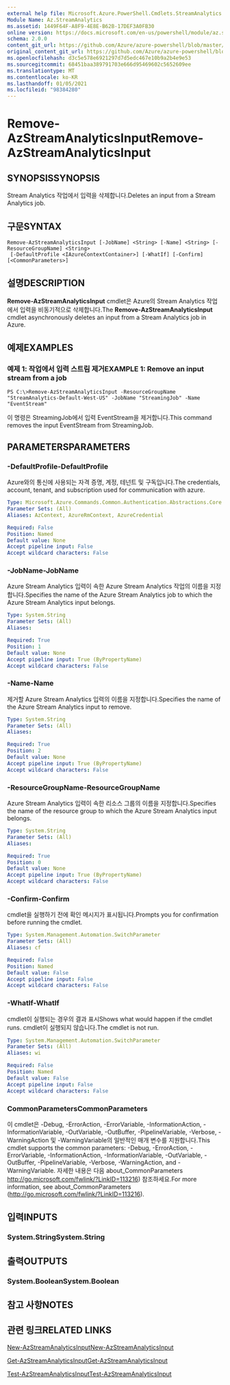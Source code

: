 ```yaml
---
external help file: Microsoft.Azure.PowerShell.Cmdlets.StreamAnalytics.dll-Help.xml
Module Name: Az.StreamAnalytics
ms.assetid: 1449F64F-A8F9-4E8E-B62B-17DEF3A0FB30
online version: https://docs.microsoft.com/en-us/powershell/module/az.streamanalytics/remove-azstreamanalyticsinput
schema: 2.0.0
content_git_url: https://github.com/Azure/azure-powershell/blob/master/src/StreamAnalytics/StreamAnalytics/help/Remove-AzStreamAnalyticsInput.md
original_content_git_url: https://github.com/Azure/azure-powershell/blob/master/src/StreamAnalytics/StreamAnalytics/help/Remove-AzStreamAnalyticsInput.md
ms.openlocfilehash: d3c5e578e6921297d7d5edc467e10b9a2b4e9e53
ms.sourcegitcommit: 68451baa389791703e666d95469602c5652609ee
ms.translationtype: MT
ms.contentlocale: ko-KR
ms.lasthandoff: 01/05/2021
ms.locfileid: "98384280"
---
```

# <span data-ttu-id="828b7-101">Remove-AzStreamAnalyticsInput</span><span class="sxs-lookup"><span data-stu-id="828b7-101">Remove-AzStreamAnalyticsInput</span></span>

## <span data-ttu-id="828b7-102">SYNOPSIS</span><span class="sxs-lookup"><span data-stu-id="828b7-102">SYNOPSIS</span></span>
<span data-ttu-id="828b7-103">Stream Analytics 작업에서 입력을 삭제합니다.</span><span class="sxs-lookup"><span data-stu-id="828b7-103">Deletes an input from a Stream Analytics job.</span></span>

## <span data-ttu-id="828b7-104">구문</span><span class="sxs-lookup"><span data-stu-id="828b7-104">SYNTAX</span></span>

```
Remove-AzStreamAnalyticsInput [-JobName] <String> [-Name] <String> [-ResourceGroupName] <String>
 [-DefaultProfile <IAzureContextContainer>] [-WhatIf] [-Confirm] [<CommonParameters>]
```

## <span data-ttu-id="828b7-105">설명</span><span class="sxs-lookup"><span data-stu-id="828b7-105">DESCRIPTION</span></span>
<span data-ttu-id="828b7-106">**Remove-AzStreamAnalyticsInput** cmdlet은 Azure의 Stream Analytics 작업에서 입력을 비동기적으로 삭제합니다.</span><span class="sxs-lookup"><span data-stu-id="828b7-106">The **Remove-AzStreamAnalyticsInput** cmdlet asynchronously deletes an input from a Stream Analytics job in Azure.</span></span>

## <span data-ttu-id="828b7-107">예제</span><span class="sxs-lookup"><span data-stu-id="828b7-107">EXAMPLES</span></span>

### <span data-ttu-id="828b7-108">예제 1: 작업에서 입력 스트림 제거</span><span class="sxs-lookup"><span data-stu-id="828b7-108">EXAMPLE 1: Remove an input stream from a job</span></span>
```
PS C:\>Remove-AzStreamAnalyticsInput -ResourceGroupName "StreamAnalytics-Default-West-US" -JobName "StreamingJob" -Name "EventStream"
```

<span data-ttu-id="828b7-109">이 명령은 StreamingJob에서 입력 EventStream을 제거합니다.</span><span class="sxs-lookup"><span data-stu-id="828b7-109">This command removes the input EventStream from StreamingJob.</span></span>

## <span data-ttu-id="828b7-110">PARAMETERS</span><span class="sxs-lookup"><span data-stu-id="828b7-110">PARAMETERS</span></span>

### <span data-ttu-id="828b7-111">-DefaultProfile</span><span class="sxs-lookup"><span data-stu-id="828b7-111">-DefaultProfile</span></span>
<span data-ttu-id="828b7-112">Azure와의 통신에 사용되는 자격 증명, 계정, 테넌트 및 구독입니다.</span><span class="sxs-lookup"><span data-stu-id="828b7-112">The credentials, account, tenant, and subscription used for communication with azure.</span></span>

```yaml
Type: Microsoft.Azure.Commands.Common.Authentication.Abstractions.Core.IAzureContextContainer
Parameter Sets: (All)
Aliases: AzContext, AzureRmContext, AzureCredential

Required: False
Position: Named
Default value: None
Accept pipeline input: False
Accept wildcard characters: False
```

### <span data-ttu-id="828b7-113">-JobName</span><span class="sxs-lookup"><span data-stu-id="828b7-113">-JobName</span></span>
<span data-ttu-id="828b7-114">Azure Stream Analytics 입력이 속한 Azure Stream Analytics 작업의 이름을 지정합니다.</span><span class="sxs-lookup"><span data-stu-id="828b7-114">Specifies the name of the Azure Stream Analytics job to which the Azure Stream Analytics input belongs.</span></span>

```yaml
Type: System.String
Parameter Sets: (All)
Aliases:

Required: True
Position: 1
Default value: None
Accept pipeline input: True (ByPropertyName)
Accept wildcard characters: False
```

### <span data-ttu-id="828b7-115">-Name</span><span class="sxs-lookup"><span data-stu-id="828b7-115">-Name</span></span>
<span data-ttu-id="828b7-116">제거할 Azure Stream Analytics 입력의 이름을 지정합니다.</span><span class="sxs-lookup"><span data-stu-id="828b7-116">Specifies the name of the Azure Stream Analytics input to remove.</span></span>

```yaml
Type: System.String
Parameter Sets: (All)
Aliases:

Required: True
Position: 2
Default value: None
Accept pipeline input: True (ByPropertyName)
Accept wildcard characters: False
```

### <span data-ttu-id="828b7-117">-ResourceGroupName</span><span class="sxs-lookup"><span data-stu-id="828b7-117">-ResourceGroupName</span></span>
<span data-ttu-id="828b7-118">Azure Stream Analytics 입력이 속한 리소스 그룹의 이름을 지정합니다.</span><span class="sxs-lookup"><span data-stu-id="828b7-118">Specifies the name of the resource group to which the Azure Stream Analytics input belongs.</span></span>

```yaml
Type: System.String
Parameter Sets: (All)
Aliases:

Required: True
Position: 0
Default value: None
Accept pipeline input: True (ByPropertyName)
Accept wildcard characters: False
```

### <span data-ttu-id="828b7-119">-Confirm</span><span class="sxs-lookup"><span data-stu-id="828b7-119">-Confirm</span></span>
<span data-ttu-id="828b7-120">cmdlet을 실행하기 전에 확인 메시지가 표시됩니다.</span><span class="sxs-lookup"><span data-stu-id="828b7-120">Prompts you for confirmation before running the cmdlet.</span></span>

```yaml
Type: System.Management.Automation.SwitchParameter
Parameter Sets: (All)
Aliases: cf

Required: False
Position: Named
Default value: False
Accept pipeline input: False
Accept wildcard characters: False
```

### <span data-ttu-id="828b7-121">-WhatIf</span><span class="sxs-lookup"><span data-stu-id="828b7-121">-WhatIf</span></span>
<span data-ttu-id="828b7-122">cmdlet이 실행되는 경우의 결과 표시</span><span class="sxs-lookup"><span data-stu-id="828b7-122">Shows what would happen if the cmdlet runs.</span></span>
<span data-ttu-id="828b7-123">cmdlet이 실행되지 않습니다.</span><span class="sxs-lookup"><span data-stu-id="828b7-123">The cmdlet is not run.</span></span>

```yaml
Type: System.Management.Automation.SwitchParameter
Parameter Sets: (All)
Aliases: wi

Required: False
Position: Named
Default value: False
Accept pipeline input: False
Accept wildcard characters: False
```

### <span data-ttu-id="828b7-124">CommonParameters</span><span class="sxs-lookup"><span data-stu-id="828b7-124">CommonParameters</span></span>
<span data-ttu-id="828b7-125">이 cmdlet은 -Debug, -ErrorAction, -ErrorVariable, -InformationAction, -InformationVariable, -OutVariable, -OutBuffer, -PipelineVariable, -Verbose, -WarningAction 및 -WarningVariable의 일반적인 매개 변수를 지원합니다.</span><span class="sxs-lookup"><span data-stu-id="828b7-125">This cmdlet supports the common parameters: -Debug, -ErrorAction, -ErrorVariable, -InformationAction, -InformationVariable, -OutVariable, -OutBuffer, -PipelineVariable, -Verbose, -WarningAction, and -WarningVariable.</span></span> <span data-ttu-id="828b7-126">자세한 내용은 다음 about_CommonParameters http://go.microsoft.com/fwlink/?LinkID=113216) 참조하세요.</span><span class="sxs-lookup"><span data-stu-id="828b7-126">For more information, see about_CommonParameters (http://go.microsoft.com/fwlink/?LinkID=113216).</span></span>

## <span data-ttu-id="828b7-127">입력</span><span class="sxs-lookup"><span data-stu-id="828b7-127">INPUTS</span></span>

### <span data-ttu-id="828b7-128">System.String</span><span class="sxs-lookup"><span data-stu-id="828b7-128">System.String</span></span>

## <span data-ttu-id="828b7-129">출력</span><span class="sxs-lookup"><span data-stu-id="828b7-129">OUTPUTS</span></span>

### <span data-ttu-id="828b7-130">System.Boolean</span><span class="sxs-lookup"><span data-stu-id="828b7-130">System.Boolean</span></span>

## <span data-ttu-id="828b7-131">참고 사항</span><span class="sxs-lookup"><span data-stu-id="828b7-131">NOTES</span></span>

## <span data-ttu-id="828b7-132">관련 링크</span><span class="sxs-lookup"><span data-stu-id="828b7-132">RELATED LINKS</span></span>

[<span data-ttu-id="828b7-133">New-AzStreamAnalyticsInput</span><span class="sxs-lookup"><span data-stu-id="828b7-133">New-AzStreamAnalyticsInput</span></span>](./New-AzStreamAnalyticsInput.md)

[<span data-ttu-id="828b7-134">Get-AzStreamAnalyticsInput</span><span class="sxs-lookup"><span data-stu-id="828b7-134">Get-AzStreamAnalyticsInput</span></span>](./Get-AzStreamAnalyticsInput.md)

[<span data-ttu-id="828b7-135">Test-AzStreamAnalyticsInput</span><span class="sxs-lookup"><span data-stu-id="828b7-135">Test-AzStreamAnalyticsInput</span></span>](./Test-AzStreamAnalyticsInput.md)


